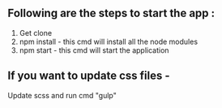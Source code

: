 ## Following are the steps to start the app :
1) Get clone
2) npm install - this cmd will install all the node modules
3) npm start - this cmd will start the application

## If you want to update css files -
Update scss and run cmd "gulp" 
